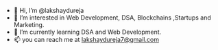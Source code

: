- 👋 Hi, I’m @lakshaydureja
- 👀 I’m interested in Web Development, DSA, Blockchains ,Startups and Marketing.
- 🌱 I’m currently learning DSA and Web Development.
- 📫 you can reach me at lakshaydureja7@gmail.com
<!---
lakshaydureja/lakshaydureja is a ✨ special ✨ repository because its `README.md` (this file) appears on your GitHub profile.
You can click the Preview link to take a look at your changes.
--->
